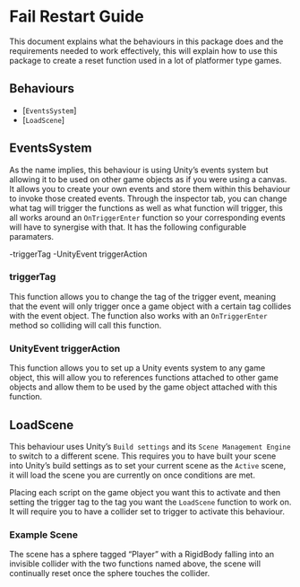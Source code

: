 # Fail Restart Guide

This document explains what the behaviours in this package does and the requirements needed to work effectively, this will explain how to use this package to create a reset function used in a lot of platformer type games.

## Behaviours

-	[`EventsSystem`]
-	[`LoadScene`]


## EventsSystem

As the name implies, this behaviour is using Unity’s events system but allowing it to be used on other game objects as if you were using a canvas. It allows you to create your own events and store them within this behaviour to invoke those created events. Through the inspector tab, you can change what tag will trigger the functions as well as what function will trigger, this all works around an `OnTriggerEnter` function so your corresponding events will have to synergise with that.
It has the following configurable paramaters.

-triggerTag
-UnityEvent triggerAction

### triggerTag

This function allows you to change the tag of the trigger event, meaning that the event will only trigger once a game object with a certain tag collides with the event object. The function also works with an `OnTriggerEnter` method so colliding will call this function.

### UnityEvent triggerAction

This function allows you to set up a Unity events system to any game object, this will allow you to references functions attached to other game objects and allow them to be used by the game object attached with this function.

## LoadScene

This behaviour uses Unity’s `Build settings` and its `Scene Management Engine` to switch to a different scene. This requires you to have built your scene into Unity’s build settings as to set your current scene as the `Active` scene, it will load the scene you are currently on once conditions are met. 

Placing each script on the game object you want this to activate and then setting the trigger tag to the tag you want the `LoadScene` function to work on. It will require you to have a collider set to trigger to activate this behaviour. 

### Example Scene

The scene has a sphere tagged “Player” with a RigidBody falling into an invisible collider with the two functions named above, the scene will continually reset once the sphere touches the collider. 
